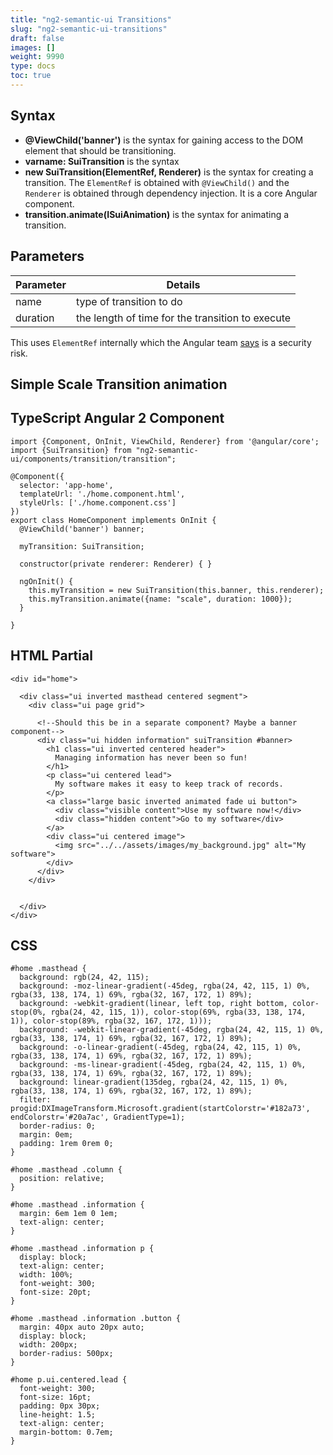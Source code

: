 ```yaml
---
title: "ng2-semantic-ui Transitions"
slug: "ng2-semantic-ui-transitions"
draft: false
images: []
weight: 9990
type: docs
toc: true
---
```


## Syntax
- **@ViewChild('banner')** is the syntax for gaining access to the DOM element that should be transitioning. 
- **varname: SuiTransition** is the syntax
- **new SuiTransition(ElementRef, Renderer)** is the syntax for creating a transition. The `ElementRef` is obtained with `@ViewChild()` and the `Renderer` is obtained through dependency injection. It is a core Angular component.
- **transition.animate(ISuiAnimation)** is the syntax for animating a transition. 

## Parameters
| Parameter | Details |
| ------ | ------ |
| name   | type of transition to do   |
| duration   | the length of time for the transition to execute   |

This uses `ElementRef` internally which the Angular team [says](https://angular.io/docs/js/latest/api/core/index/ElementRef-class.html) is a security risk.

## Simple Scale Transition animation
## TypeScript Angular 2 Component

    import {Component, OnInit, ViewChild, Renderer} from '@angular/core';
    import {SuiTransition} from "ng2-semantic-ui/components/transition/transition";
    
    @Component({
      selector: 'app-home',
      templateUrl: './home.component.html',
      styleUrls: ['./home.component.css']
    })
    export class HomeComponent implements OnInit {
      @ViewChild('banner') banner;
    
      myTransition: SuiTransition;
    
      constructor(private renderer: Renderer) { }
    
      ngOnInit() {
        this.myTransition = new SuiTransition(this.banner, this.renderer);
        this.myTransition.animate({name: "scale", duration: 1000});
      }
    
    }

## HTML Partial
    <div id="home">
    
      <div class="ui inverted masthead centered segment">
        <div class="ui page grid">
    
          <!--Should this be in a separate component? Maybe a banner component-->
          <div class="ui hidden information" suiTransition #banner>
            <h1 class="ui inverted centered header">
              Managing information has never been so fun!
            </h1>
            <p class="ui centered lead">
              My software makes it easy to keep track of records.
            </p>
            <a class="large basic inverted animated fade ui button">
              <div class="visible content">Use my software now!</div>
              <div class="hidden content">Go to my software</div>
            </a>
            <div class="ui centered image">
              <img src="../../assets/images/my_background.jpg" alt="My software">
            </div>
          </div>
        </div>
    
    
      </div>
    </div>

## CSS
    #home .masthead {
      background: rgb(24, 42, 115);
      background: -moz-linear-gradient(-45deg, rgba(24, 42, 115, 1) 0%, rgba(33, 138, 174, 1) 69%, rgba(32, 167, 172, 1) 89%);
      background: -webkit-gradient(linear, left top, right bottom, color-stop(0%, rgba(24, 42, 115, 1)), color-stop(69%, rgba(33, 138, 174, 1)), color-stop(89%, rgba(32, 167, 172, 1)));
      background: -webkit-linear-gradient(-45deg, rgba(24, 42, 115, 1) 0%, rgba(33, 138, 174, 1) 69%, rgba(32, 167, 172, 1) 89%);
      background: -o-linear-gradient(-45deg, rgba(24, 42, 115, 1) 0%, rgba(33, 138, 174, 1) 69%, rgba(32, 167, 172, 1) 89%);
      background: -ms-linear-gradient(-45deg, rgba(24, 42, 115, 1) 0%, rgba(33, 138, 174, 1) 69%, rgba(32, 167, 172, 1) 89%);
      background: linear-gradient(135deg, rgba(24, 42, 115, 1) 0%, rgba(33, 138, 174, 1) 69%, rgba(32, 167, 172, 1) 89%);
      filter: progid:DXImageTransform.Microsoft.gradient(startColorstr='#182a73', endColorstr='#20a7ac', GradientType=1);
      border-radius: 0;
      margin: 0em;
      padding: 1rem 0rem 0;
    }
    
    #home .masthead .column {
      position: relative;
    }
    
    #home .masthead .information {
      margin: 6em 1em 0 1em;
      text-align: center;
    }
    
    #home .masthead .information p {
      display: block;
      text-align: center;
      width: 100%;
      font-weight: 300;
      font-size: 20pt;
    }
    
    #home .masthead .information .button {
      margin: 40px auto 20px auto;
      display: block;
      width: 200px;
      border-radius: 500px;
    }
    
    #home p.ui.centered.lead {
      font-weight: 300;
      font-size: 16pt;
      padding: 0px 30px;
      line-height: 1.5;
      text-align: center;
      margin-bottom: 0.7em;
    }

